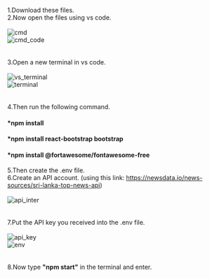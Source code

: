 1.Download these files.</br>
2.Now open the files using vs code.</br></br>
![cmd](https://github.com/user-attachments/assets/1aaf662b-51d4-4710-9642-0c4c13078670)</br>
![cmd_code](https://github.com/user-attachments/assets/c4271cc7-6d89-4260-91a1-86a1f5ba9406)</br></br></br>
3.Open a new terminal in vs code.</br></br>
![vs_terminal](https://github.com/user-attachments/assets/9d5b6280-c43e-4d00-ba7a-e68ec4236b5e)</br>
![terminal](https://github.com/user-attachments/assets/bdf7948f-9835-4038-a8b5-63e749300bcd)</br></br></br>
4.Then run the following command.</br>
<h4>*npm install</h4>
<h4>*npm install react-bootstrap bootstrap</h4>
<h4>*npm install @fortawesome/fontawesome-free</h4>

5.Then create the .env file.</br>
6.Create an API account. (using this link: https://newsdata.io/news-sources/sri-lanka-top-news-api)</br></br>
![api_inter](https://github.com/user-attachments/assets/e1efd855-22af-42cc-8263-965ab1270f73)</br></br></br>
7.Put the API key you received into the .env file.</br></br>
![api_key](https://github.com/user-attachments/assets/443ccd40-ee11-4082-9463-54c6d5d7a818)</br>
![env](https://github.com/user-attachments/assets/551130c1-3796-480d-9297-b169d9597202) </br></br></br>
8.Now type <b>"npm start"</b> in the terminal and enter.
